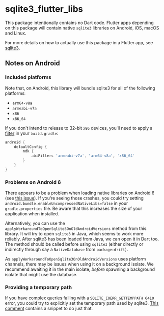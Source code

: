 # sqlite3_flutter_libs

This package intentionally contains no Dart code. Flutter apps depending on this package will
contain native `sqlite3` libraries on Android, iOS, macOS and Linux.

For more details on how to actually use this package in a Flutter app, see
[sqlite3](https://pub.dev/packages/sqlite3).

## Notes on Android

### Included platforms

Note that, on Android, this library will bundle sqlite3 for all of the following platforms:

- `arm64-v8a`
- `armeabi-v7a`
- `x86`
- `x86_64`

If you don't intend to release to 32-bit `x86` devices, you'll need to apply a
[filter](https://developer.android.com/ndk/guides/abis#gc) in your `build.gradle`:

```gradle
android {
    defaultConfig {
        ndk {
            abiFilters 'armeabi-v7a', 'arm64-v8a', 'x86_64'
        }
    }
}
```

### Problems on Android 6

There appears to be a problem when loading native libraries on Android 6 (see [this issue](https://github.com/simolus3/moor/issues/895#issuecomment-720195005)).
If you're seeing those crashes, you could try setting `android.bundle.enableUncompressedNativeLibs=false` in your `gradle.properties`
file. Be aware that this increases the size of your application when installed.

Alternatively, you can use the `applyWorkaroundToOpenSqlite3OnOldAndroidVersions` method from this library.
It will try to open `sqlite3` in Java, which seems to work more reliably. After sqlite3 has been loaded from Java,
we can open it in Dart too.
The method should be called before using `sqlite3` (either directly or indirectly through say a `NativeDatabase` from `package:drift`).

As `applyWorkaroundToOpenSqlite3OnOldAndroidVersions` uses platform channels, there may be issues when using it on a background isolate.
We recommend awaiting it in the main isolate, _before_ spawning a background isolate that might use the database.

### Providing a temporary path

If you have complex queries failing with a `SQLITE_IOERR_GETTEMPPATH 6410` error, you could try to explicitly set the
temporary path used by sqlite3. [This comment](https://github.com/simolus3/moor/issues/876#issuecomment-710013503) contains a snippet
to do just that.
